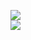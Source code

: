 [![](https://img.shields.io/badge/Made%20With-Github%20Spray-lightgrey.svg?style=for-the-badge&logo=github)](https://github.com/Annihil/github-spray#3471)  
[![](https://i.imgur.com/2DrTn0Z.gif)](https://github.com/Annihil/github-spray)